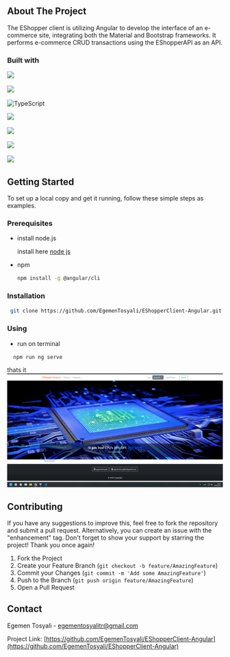 ## About The Project
The EShopper client is utilizing Angular to develop the interface of
an e-commerce site, integrating both the Material and Bootstrap
frameworks. It performs e-commerce CRUD transactions using the EShopperAPI as an API.

### Built with
 ![](https://img.shields.io/badge/angular-%23DD0031.svg?style=for-the-badge&logo=angular&logoColor=white) 

 ![](https://img.shields.io/badge/javascript-%23323330.svg?style=for-the-badge&logo=javascript&logoColor=%23F7DF1E)

 ![TypeScript](https://img.shields.io/badge/typescript-%23007ACC.svg?style=for-the-badge&logo=typescript&logoColor=white)

![](https://img.shields.io/badge/bootstrap-%238511FA.svg?style=for-the-badge&logo=bootstrap&logoColor=white)

![](https://img.shields.io/badge/jquery-%230769AD.svg?style=for-the-badge&logo=jquery&logoColor=white)

![](https://img.shields.io/badge/NPM-%23CB3837.svg?style=for-the-badge&logo=npm&logoColor=white)

![](https://img.shields.io/badge/rxjs-%23B7178C.svg?style=for-the-badge&logo=reactivex&logoColor=white)

## Getting Started
To set up a local copy and get it running, follow these simple steps as examples.

### Prerequisites
* install node.js

    install here [node js](https://nodejs.org/en/download)

* npm
  ```sh
  npm install -g @angular/cli
  ```

### Installation
   ```sh
    git clone https://github.com/EgemenTosyali/EShopperClient-Angular.git
   ```

### Using
  * run on terminal
  ```sh
    npm run ng serve
  ```
  thats it
  ![](images/1.png)


## Contributing
If you have any suggestions to improve this, feel free to fork the repository and submit a pull request. Alternatively, you can create an issue with the "enhancement" tag. Don't forget to show your support by starring the project! Thank you once again!

1. Fork the Project
2. Create your Feature Branch (`git checkout -b feature/AmazingFeature`)
3. Commit your Changes (`git commit -m 'Add some AmazingFeature'`)
4. Push to the Branch (`git push origin feature/AmazingFeature`)
5. Open a Pull Request

## Contact

Egemen Tosyali - egementosyalitr@gmail.com

Project Link: [https://github.com/EgemenTosyali/EShopperClient-Angular](https://github.com/EgemenTosyali/EShopperClient-Angular)
